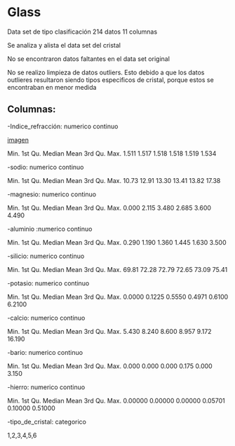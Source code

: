 # Glass
Data set de tipo clasificación 214 datos 11  columnas

Se analiza y alista el data set del cristal

No se encontraron datos faltantes en el data set original

No se realizo limpieza de datos outliers. Esto debido a que los datos outlieres resultaron siendo
tipos especificos de cristal, porque estos se encontraban en menor medida

## Columnas:


   -Indice_refracción: numerico continuo
   
   [imagen](https://github.com/EfrainSO/diplomado/blob/main/Proyecto%202/Glass/Imagenes/indice.png)

   Min. 1st Qu.  Median    Mean 3rd Qu.    Max. 
  1.511   1.517   1.518   1.518   1.519   1.534 
  
  
   -sodio: numerico continuo


   Min. 1st Qu.  Median    Mean 3rd Qu.    Max. 
  10.73   12.91   13.30   13.41   13.82   17.38 
  
  
-magnesio: numerico continuo


   Min. 1st Qu.  Median    Mean 3rd Qu.    Max. 
  0.000   2.115   3.480   2.685   3.600   4.490 
  
  
  
-aluminio :numerico continuo


   Min. 1st Qu.  Median    Mean 3rd Qu.    Max. 
  0.290   1.190   1.360   1.445   1.630   3.500 


-silicio: numerico continuo


   Min. 1st Qu.  Median    Mean 3rd Qu.    Max. 
  69.81   72.28   72.79   72.65   73.09   75.41 


-potasio: numerico continuo


   Min. 1st Qu.  Median    Mean 3rd Qu.    Max. 
 0.0000  0.1225  0.5550  0.4971  0.6100  6.2100 


-calcio: numerico continuo


   Min. 1st Qu.  Median    Mean 3rd Qu.    Max. 
  5.430   8.240   8.600   8.957   9.172  16.190 


-bario: numerico continuo


   Min. 1st Qu.  Median    Mean 3rd Qu.    Max. 
  0.000   0.000   0.000   0.175   0.000   3.150 


-hierro: numerico continuo


   Min. 1st Qu.  Median    Mean 3rd Qu.    Max. 
0.00000 0.00000 0.00000 0.05701 0.10000 0.51000 


-tipo_de_cristal: categorico


1,2,3,4,5,6

